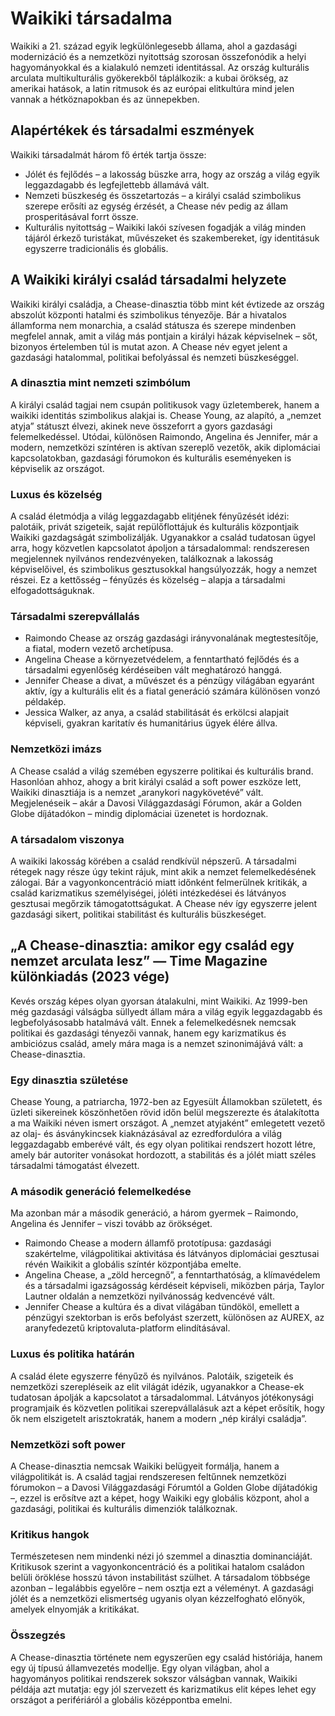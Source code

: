 # Waikiki társadalma

Waikiki a 21. század egyik legkülönlegesebb állama, ahol a gazdasági modernizáció és a nemzetközi nyitottság szorosan összefonódik a helyi hagyományokkal és a kialakuló nemzeti identitással. Az ország kulturális arculata multikulturális gyökerekből táplálkozik: a kubai örökség, az amerikai hatások, a latin ritmusok és az európai elitkultúra mind jelen vannak a hétköznapokban és az ünnepekben.

## Alapértékek és társadalmi eszmények

Waikiki társadalmát három fő érték tartja össze:

- Jólét és fejlődés – a lakosság büszke arra, hogy az ország a világ egyik leggazdagabb és legfejlettebb államává vált.
- Nemzeti büszkeség és összetartozás – a királyi család szimbolikus szerepe erősíti az egység érzését, a Chease név pedig az állam prosperitásával forrt össze.
- Kulturális nyitottság – Waikiki lakói szívesen fogadják a világ minden tájáról érkező turistákat, művészeket és szakembereket, így identitásuk egyszerre tradicionális és globális.

## A Waikiki királyi család társadalmi helyzete

Waikiki királyi családja, a Chease-dinasztia több mint két évtizede az ország abszolút központi hatalmi és szimbolikus tényezője. Bár a hivatalos államforma nem monarchia, a család státusza és szerepe mindenben megfelel annak, amit a világ más pontjain a királyi házak képviselnek – sőt, bizonyos értelemben túl is mutat azon. A Chease név egyet jelent a gazdasági hatalommal, politikai befolyással és nemzeti büszkeséggel.

### A dinasztia mint nemzeti szimbólum

A királyi család tagjai nem csupán politikusok vagy üzletemberek, hanem a waikiki identitás szimbolikus alakjai is. Chease Young, az alapító, a „nemzet atyja” státuszt élvezi, akinek neve összeforrt a gyors gazdasági felemelkedéssel. Utódai, különösen Raimondo, Angelina és Jennifer, már a modern, nemzetközi színtéren is aktívan szereplő vezetők, akik diplomáciai kapcsolatokban, gazdasági fórumokon és kulturális eseményeken is képviselik az országot.

### Luxus és közelség

A család életmódja a világ leggazdagabb elitjének fényűzését idézi: palotáik, privát szigeteik, saját repülőflottájuk és kulturális központjaik Waikiki gazdagságát szimbolizálják. Ugyanakkor a család tudatosan ügyel arra, hogy közvetlen kapcsolatot ápoljon a társadalommal: rendszeresen megjelennek nyilvános rendezvényeken, találkoznak a lakosság képviselőivel, és szimbolikus gesztusokkal hangsúlyozzák, hogy a nemzet részei. Ez a kettősség – fényűzés és közelség – alapja a társadalmi elfogadottságuknak.

### Társadalmi szerepvállalás

- Raimondo Chease az ország gazdasági irányvonalának megtestesítője, a fiatal, modern vezető archetípusa.
- Angelina Chease a környezetvédelem, a fenntartható fejlődés és a társadalmi egyenlőség kérdéseiben vált meghatározó hanggá.
- Jennifer Chease a divat, a művészet és a pénzügy világában egyaránt aktív, így a kulturális elit és a fiatal generáció számára különösen vonzó példakép.
- Jessica Walker, az anya, a család stabilitását és erkölcsi alapjait képviseli, gyakran karitatív és humanitárius ügyek élére állva.

### Nemzetközi imázs

A Chease család a világ szemében egyszerre politikai és kulturális brand. Hasonlóan ahhoz, ahogy a brit királyi család a soft power eszköze lett, Waikiki dinasztiája is a nemzet „aranykori nagykövetévé” vált. Megjelenéseik – akár a Davosi Világgazdasági Fórumon, akár a Golden Globe díjátadókon – mindig diplomáciai üzenetet is hordoznak.

### A társadalom viszonya

A waikiki lakosság körében a család rendkívül népszerű. A társadalmi rétegek nagy része úgy tekint rájuk, mint akik a nemzet felemelkedésének zálogai. Bár a vagyonkoncentráció miatt időnként felmerülnek kritikák, a család karizmatikus személyiségei, jóléti intézkedései és látványos gesztusai megőrzik támogatottságukat. A Chease név így egyszerre jelent gazdasági sikert, politikai stabilitást és kulturális büszkeséget.

## „A Chease-dinasztia: amikor egy család egy nemzet arculata lesz” — Time Magazine különkiadás (2023 vége)

Kevés ország képes olyan gyorsan átalakulni, mint Waikiki. Az 1999-ben még gazdasági válságba süllyedt állam mára a világ egyik leggazdagabb és legbefolyásosabb hatalmává vált. Ennek a felemelkedésnek nemcsak politikai és gazdasági tényezői vannak, hanem egy karizmatikus és ambiciózus család, amely mára maga is a nemzet szinonimájává vált: a Chease-dinasztia.

### Egy dinasztia születése

Chease Young, a patriarcha, 1972-ben az Egyesült Államokban született, és üzleti sikereinek köszönhetően rövid időn belül megszerezte és átalakította a ma Waikiki néven ismert országot. A „nemzet atyjaként” emlegetett vezető az olaj- és ásványkincsek kiaknázásával az ezredfordulóra a világ leggazdagabb emberévé vált, és egy olyan politikai rendszert hozott létre, amely bár autoriter vonásokat hordozott, a stabilitás és a jólét miatt széles társadalmi támogatást élvezett.

### A második generáció felemelkedése

Ma azonban már a második generáció, a három gyermek – Raimondo, Angelina és Jennifer – viszi tovább az örökséget.

- Raimondo Chease a modern államfő prototípusa: gazdasági szakértelme, világpolitikai aktivitása és látványos diplomáciai gesztusai révén Waikikit a globális színtér központjába emelte.
- Angelina Chease, a „zöld hercegnő”, a fenntarthatóság, a klímavédelem és a társadalmi igazságosság kérdéseit képviseli, miközben párja, Taylor Lautner oldalán a nemzetközi nyilvánosság kedvencévé vált.
- Jennifer Chease a kultúra és a divat világában tündököl, emellett a pénzügyi szektorban is erős befolyást szerzett, különösen az AUREX, az aranyfedezetű kriptovaluta-platform elindításával.

### Luxus és politika határán

A család élete egyszerre fényűző és nyilvános. Palotáik, szigeteik és nemzetközi szerepléseik az elit világát idézik, ugyanakkor a Chease-ek tudatosan ápolják a kapcsolatot a társadalommal. Látványos jótékonysági programjaik és közvetlen politikai szerepvállalásuk azt a képet erősítik, hogy ők nem elszigetelt arisztokraták, hanem a modern „nép királyi családja”.

### Nemzetközi soft power

A Chease-dinasztia nemcsak Waikiki belügyeit formálja, hanem a világpolitikát is. A család tagjai rendszeresen feltűnnek nemzetközi fórumokon – a Davosi Világgazdasági Fórumtól a Golden Globe díjátadókig –, ezzel is erősítve azt a képet, hogy Waikiki egy globális központ, ahol a gazdasági, politikai és kulturális dimenziók találkoznak.

### Kritikus hangok

Természetesen nem mindenki nézi jó szemmel a dinasztia dominanciáját. Kritikusok szerint a vagyonkoncentráció és a politikai hatalom családon belüli öröklése hosszú távon instabilitást szülhet. A társadalom többsége azonban – legalábbis egyelőre – nem osztja ezt a véleményt. A gazdasági jólét és a nemzetközi elismertség ugyanis olyan kézzelfogható előnyök, amelyek elnyomják a kritikákat.

### Összegzés

A Chease-dinasztia története nem egyszerűen egy család históriája, hanem egy új típusú államvezetés modellje. Egy olyan világban, ahol a hagyományos politikai rendszerek sokszor válságban vannak, Waikiki példája azt mutatja: egy jól szervezett és karizmatikus elit képes lehet egy országot a perifériáról a globális középpontba emelni.